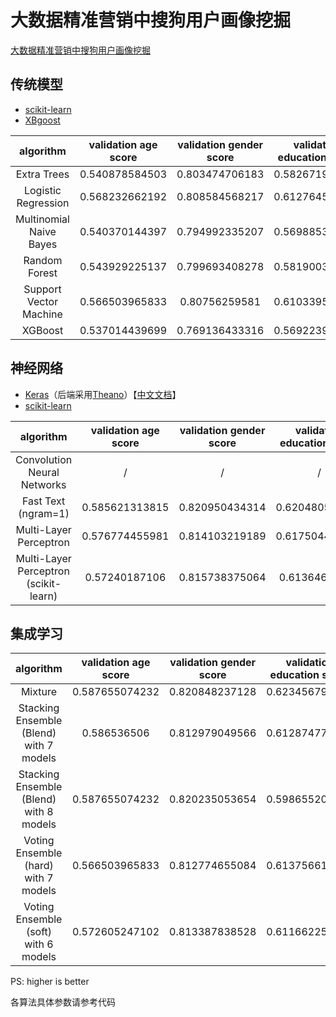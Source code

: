 # 大数据精准营销中搜狗用户画像挖掘

[大数据精准营销中搜狗用户画像挖掘](http://www.datafountain.cn/data/science/player/competition/detail/description/239)

## 传统模型

- [scikit-learn](http://scikit-learn.org/)
- [XBgoost](http://xgboost.readthedocs.io/en/latest/)

algorithm|validation age score|validation gender score|validation education score|validation final score|final score
:-:|:-:|:-:|:-:|:-:|:-:
Extra Trees|0.540878584503|0.803474706183|0.582671957672|0.642341749453|/
Logistic Regression|0.568232662192|0.808584568217|0.612764550265|0.663193926891|/
Multinomial Naive Bayes|0.540370144397|0.794992335207|0.569885361552|0.635082613719|/
Random Forest|0.543929225137|0.799693408278|0.581900352734|0.641840995383|/
Support Vector Machine|0.566503965833|0.80756259581|0.610339506173|0.661468689272|/
XGBoost|0.537014439699|0.769136433316|0.569223985891|0.625124952969|/

## 神经网络

- [Keras](https://keras.io/)（后端采用[Theano](http://www.deeplearning.net/software/theano/)）【[中文文档](http://keras-cn.readthedocs.io/en/latest/)】
- [scikit-learn](http://scikit-learn.org/)

algorithm|validation age score|validation gender score|validation education score|validation final score|final score
:-:|:-:|:-:|:-:|:-:|:-:
Convolution Neural Networks|/|/|/|/|/
Fast Text (ngram=1)|0.585621313815|0.820950434314|0.620480599647|0.675684115925|0.6914
Multi-Layer Perceptron|0.576774455981|0.814103219189|0.617504409171|0.66946069478|/
Multi-Layer Perceptron (scikit-learn)|0.57240187106|0.815738375064|0.61364638448|0.667262210201|/

## 集成学习

algorithm|validation age score|validation gender score|validation education score|validation final score|final score
:-:|:-:|:-:|:-:|:-:|:-:
Mixture|0.587655074232|0.820848237128|0.623456790123|0.677320033828|0.69172
Stacking Ensemble (Blend) with 7 models|0.586536506|0.812979049566|0.612874779541|0.670796778369|/
Stacking Ensemble (Blend) with 8 models|0.587655074232|0.820235053654|0.598655202822|0.668848443569|/
Voting Ensemble (hard) with 7 models|0.566503965833|0.812774655084|0.613756613757|0.664345078225|/
Voting Ensemble (soft) with 6 models|0.572605247102|0.813387838528|0.611662257496|0.665885114375|/

PS: higher is better

各算法具体参数请参考代码
